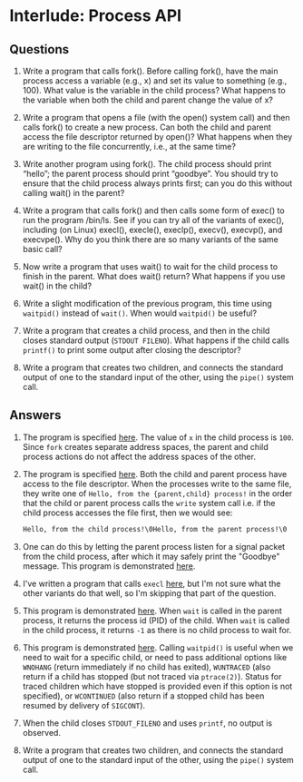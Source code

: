 # Interlude: Process API

## Questions

1. Write a program that calls fork(). Before calling fork(), have the main
   process access a variable (e.g., x) and set its value to something (e.g.,
   100). What value is the variable in the child process? What happens to the
   variable when both the child and parent change the value of x?

2. Write a program that opens a file (with the open() system call) and then
   calls fork() to create a new process. Can both the child and parent access
   the file descriptor returned by open()? What happens when they are writing to
   the file concurrently, i.e., at the same time?

3. Write another program using fork(). The child process should print “hello”;
   the parent process should print “goodbye”. You should try to ensure that the
   child process always prints first; can you do this without calling wait() in
   the parent?

4. Write a program that calls fork() and then calls some form of exec() to run
   the program /bin/ls. See if you can try all of the variants of exec(),
   including (on Linux) execl(), execle(), execlp(), execv(), execvp(), and
   execvpe(). Why do you think there are so many variants of the same basic
   call?

5. Now write a program that uses wait() to wait for the child process to finish
   in the parent. What does wait() return? What happens if you use wait() in the
   child?

6. Write a slight modification of the previous program, this time using
   `waitpid()` instead of `wait()`. When would `waitpid()` be useful?

7. Write a program that creates a child process, and then in the child closes
   standard output (`STDOUT FILENO`). What happens if the child calls `printf()`
   to print some output after closing the descriptor?

8. Write a program that creates two children, and connects the standard output
   of one to the standard input of the other, using the `pipe()` system call.

## Answers

1. The program is specified [here](src/1.c). The value of `x` in the child
   process is `100`. Since `fork` creates separate address spaces, the parent
   and child process actions do not affect the address spaces of the other.

2. The program is specified [here](src/2.c). Both the child and parent process
   have access to the file descriptor. When the processes write to the same
   file, they write one of `Hello, from the {parent,child} process!` in the
   order that the child or parent process calls the `write` system call i.e. if
   the child process accesses the file first, then we would see:

   ```txt
   Hello, from the child process!\0Hello, from the parent process!\0
   ```

3. One can do this by letting the parent process listen for a signal packet from
   the child process, after which it may safely print the "Goodbye" message.
   This program is demonstrated [here](src/3.c).

4. I've written a program that calls `execl` [here](src/4.c), but I'm not sure
   what the other variants do that well, so I'm skipping that part of the
   question.

5. This program is demonstrated [here](src/5.c). When `wait` is called in the
   parent process, it returns the process id (PID) of the child. When `wait` is
   called in the child process, it returns `-1` as there is no child process to
   wait for.

6. This program is demonstrated [here](src/6.c). Calling `waitpid()` is useful
   when we need to wait for a specific child, or need to pass additional options
   like `WNOHANG` (return immediately if no child has exited), `WUNTRACED` (also
   return if a child has stopped (but not traced via `ptrace(2)`). Status for
   traced children which have stopped is provided even if this option is not
   specified), or `WCONTINUED` (also return if a stopped child has been resumed
   by delivery of `SIGCONT`).

7. When the child closes `STDOUT_FILENO` and uses `printf`, no output is
   observed.

8. Write a program that creates two children, and connects the standard output
   of one to the standard input of the other, using the `pipe()` system call.